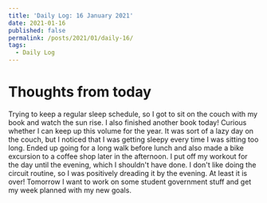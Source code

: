 ```yaml
---
title: 'Daily Log: 16 January 2021'
date: 2021-01-16
published: false
permalink: /posts/2021/01/daily-16/
tags:
  - Daily Log
---
```


# Thoughts from today
Trying to keep a regular sleep schedule, so I got to sit on the couch with my book and watch the sun rise. I also finished another book today! Curious whether I can keep up this volume for the year. It was sort of a lazy day on the couch, but I noticed that I was getting sleepy every time I was sitting too long. Ended up going for a long walk before lunch and also made a bike excursion to a coffee shop later in the afternoon. I put off my workout for the day until the evening, which I shouldn't have done. I don't like doing the circuit routine, so I was positively dreading it by the evening. At least it is over! Tomorrow I want to work on some student government stuff and get my week planned with my new goals.